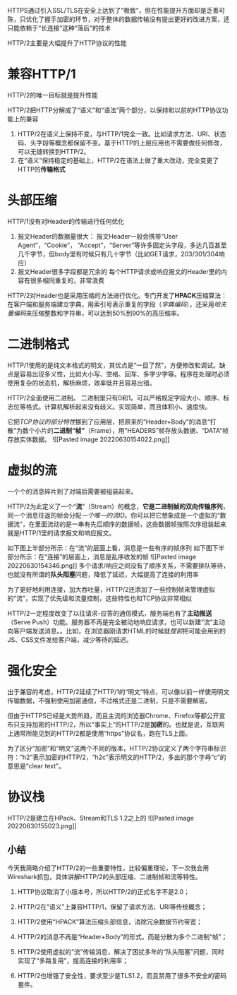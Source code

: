 HTTPS通过引入SSL/TLS在安全上达到了“极致”，但在性能提升方面却是乏善可陈，只优化了握手加密的环节，对于整体的数据传输没有提出更好的改进方案，还只能依赖于“长连接”这种“落后”的技术

HTTP/2主要是大幅提升了HTTP协议的性能

# 兼容HTTP/1
HTTP/2的唯一目标就是提升性能

HTTP/2把HTTP分解成了“语义”和“语法”两个部分，以保持和以前的HTTP协议功能上的兼容
1. HTTP/2在语义上保持不变，与HTTP/1完全一致。比如请求方法、URI、状态码、头字段等概念都保留不变。基于HTTP的上层应用也不需要做任何修改，可以无缝转换到HTTP/2。
2. 在“语义”保持稳定的基础上，HTTP/2在语法上做了重大改动，完全变更了HTTP的**传输格式**

# 头部压缩
HTTP/1没有对Header的传输进行任何优化

1. 报文Header的数据量很大：
报文Header一般会携带“User Agent”，“Cookie”， “Accept”，“Server”等许多固定头字段，多达几百甚至几千字节，但body里有时候只有几十字节（比如GET请求，203/301/304响应）
2. 报文Header很多字段都是冗余的
每个HTTP请求或响应报文的Header里的内容有很多相同重复的，非常浪费

HTTP/2对Header也是采用压缩的方法进行优化。专门开发了**HPACK**压缩算法：在客户端和服务端建立字典，用索引号表示重复的字段（*字典编码*），还采用*哈夫曼编码*来压缩整数和字符串，可以达到50%到90%的高压缩率。


# 二进制格式
HTTP/1使用的是纯文本格式的明文，其优点是“一目了然”，方便修改和调试。缺点是容易出现多义性，比如大小写、空格、回车、多字少字等。程序在处理时必须使用复杂的状态机，解析麻烦，效率低并且容易出错。

HTTP/2全面使用二进制。
二进制里只有0和1。可以严格规定字段大小、顺序、标志位等格式。计算机解析起来没有歧义。实现简单，而且体积小、速度快。

它把*TCP协议的部分特性*挪到了应用层，把原来的“Header+Body”的消息“打散”为数个小片的**二进制“帧”**（Frame），用“HEADERS”帧存放头数据、“DATA”帧存放实体数据。
![[Pasted image 20220630154022.png]]

# 虚拟的流
一个个的消息碎片到了对端后需要被组装起来。

HTTP/2为此定义了一个“**流**”（Stream）的概念，**它是二进制帧的双向传输序列**，同一个消息往返的帧会分配*一个唯一的流ID*。你可以把它想象成是一个虚拟的“数据流”，在里面流动的是一串有先后顺序的数据帧，这些数据帧按照次序组装起来就是HTTP/1里的请求报文和响应报文。

如下图上半部分所示：在“流”的层面上看，消息是一些有序的帧序列
如下图下半部分所示：在“连接”的层面上，消息是乱序收发的帧
![[Pasted image 20220630154346.png]]
多个请求/响应之间没有了顺序关系，不需要排队等待，也就没有所谓的**队头阻塞**问题，降低了延迟，大幅提高了连接的利用率

为了更好地利用连接，加大吞吐量，HTTP/2还添加了一些控制帧来管理虚拟的“流”，实现了优先级和流量控制，这些特性也和TCP协议非常相似

HTTP/2一定程度改变了以往请求-应答的通信模式，服务端也有了**主动推送**（Serve Push）功能。服务器不再是完全被动地响应请求，也可以新建“流”主动向客户端发送消息。。比如，在浏览器刚请求HTML的时候就*提前*把可能会用到的JS、CSS文件发给客户端，减少等待的延迟。


# 强化安全
出于兼容的考虑，HTTP/2延续了HTTP/1的“明文”特点，可以像以前一样使用明文传输数据，不强制使用加密通信，不过格式还是二进制，只是不需要解密。

但由于HTTPS已经是大势所趋，而且主流的浏览器Chrome、Firefox等都公开宣布只支持加密的HTTP/2，所以“事实上”的HTTP/2是**加密**的。也就是说，互联网上通常所能见到的HTTP/2都是使用“https”协议名，跑在TLS上面。

为了区分“加密”和“明文”这两个不同的版本，HTTP/2协议定义了两个字符串标识符：“h2”表示加密的HTTP/2，“h2c”表示明文的HTTP/2，多出的那个字母“c”的意思是“clear text”。

# 协议栈
HTTP/2是建立在HPack、Stream和TLS 1.2之上的
![[Pasted image 20220630155023.png]]

## 小结
今天我简略介绍了HTTP/2的一些重要特性，比较偏重理论，下一次我会用Wireshark抓包，具体讲解HTTP/2的头部压缩、二进制帧和流等特性。

1.  HTTP协议取消了小版本号，所以HTTP/2的正式名字不是2.0；
    
2.  HTTP/2在“语义”上兼容HTTP/1，保留了请求方法、URI等传统概念；
    
3.  HTTP/2使用“HPACK”算法压缩头部信息，消除冗余数据节约带宽；
    
4.  HTTP/2的消息不再是“Header+Body”的形式，而是分散为多个二进制“帧”；
    
5.  HTTP/2使用虚拟的“流”传输消息，解决了困扰多年的“队头阻塞”问题，同时实现了“多路复用”，提高连接的利用率；
    
6.  HTTP/2也增强了安全性，要求至少是TLS1.2，而且禁用了很多不安全的密码套件。